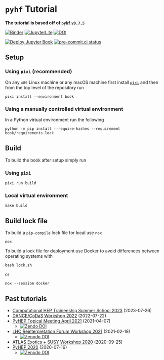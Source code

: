 # `pyhf` Tutorial

**The tutorial is based off of [`pyhf` `v0.7.5`](https://pypi.org/project/pyhf/0.7.5/)**

[![Binder](https://mybinder.org/badge_logo.svg)](https://mybinder.org/v2/gh/pyhf/pyhf-tutorial/main?urlpath=lab)
[![JupyterLite](https://jupyterlite.rtfd.io/en/latest/_static/badge.svg)](https://pyhf.github.io/pyhf-tutorial/live/lab/index.html?path=jupyterlite.ipynb)
[![DOI](https://zenodo.org/badge/DOI/10.5281/zenodo.4670321.svg)](https://doi.org/10.5281/zenodo.4670321)

[![Deploy Jupyter Book](https://github.com/pyhf/pyhf-tutorial/workflows/Deploy%20Jupyter%20Book/badge.svg?branch=main)](https://pyhf.github.io/pyhf-tutorial/)
[![pre-commit.ci status](https://results.pre-commit.ci/badge/github/pyhf/pyhf-tutorial/main.svg)](https://results.pre-commit.ci/latest/github/pyhf/pyhf-tutorial/main)

## Setup

### Using `pixi` (recommended)

On any `x86` Linux machine or any macOS machine first install [`pixi`](https://pixi.sh/) and then from the top level of the repository run

```
pixi install --environment book
```

### Using a manually controlled virtual environment

In a Python virtual environment run the following

```
python -m pip install --require-hashes --requirement book/requirements.lock
```

## Build

To build the book after setup simply run

### Using `pixi`

```
pixi run build
```

### Local virtual environment

```
make build
```

## Build lock file

To build a `pip-compile` lock file for local use `nox`

```
nox
```

To build a lock file for deployment use Docker to avoid differences between operating systems with

```
bash lock.sh
```

or

```
nox --session docker
```

## Past tutorials

* [Computational HEP Traineeship Summer School 2023](https://indico.cern.ch/event/1293313/) (2023-07-26)
* [DANCE/CoDaS Workshop 2022](https://indico.cern.ch/event/1151329/) (2022-07-22)
* [PyHEP Topical Meeting April 2021](https://indico.cern.ch/event/985425/) (2021-04-07)
   - [![Zendo DOI](https://zenodo.org/badge/DOI/10.5281/zenodo.4670322.svg)](https://doi.org/10.5281/zenodo.4670322)
* [LHC Reinterpretation Forum Workshop 2021](https://indico.cern.ch/event/982553/contributions/4219487/) (2021-02-18)
   - [![Zenodo DOI](https://zenodo.org/badge/DOI/10.5281/zenodo.4549428.svg)](https://doi.org/10.5281/zenodo.4549428)
* [ATLAS Exotics + SUSY Workshop 2020](https://indico.cern.ch/event/898965/sessions/355806/) (2020-09-25)
* [PyHEP 2020](https://indico.cern.ch/event/882824/contributions/3931292/) (2020-07-16)
   - [![Zenodo DOI](https://zenodo.org/badge/DOI/10.5281/zenodo.4152916.svg)](https://doi.org/10.5281/zenodo.4152916)
